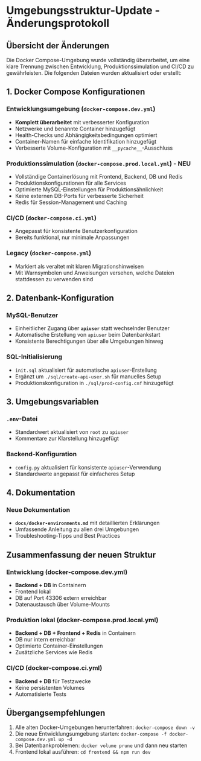 # Umgebungsstruktur-Update - Änderungsprotokoll

## Übersicht der Änderungen

Die Docker Compose-Umgebung wurde vollständig überarbeitet, um eine klare Trennung zwischen Entwicklung, Produktionssimulation und CI/CD zu gewährleisten. Die folgenden Dateien wurden aktualisiert oder erstellt:

## 1. Docker Compose Konfigurationen

### Entwicklungsumgebung (`docker-compose.dev.yml`)
- **Komplett überarbeitet** mit verbesserter Konfiguration
- Netzwerke und benannte Container hinzugefügt
- Health-Checks und Abhängigkeitsbedingungen optimiert
- Container-Namen für einfache Identifikation hinzugefügt
- Verbesserte Volume-Konfiguration mit `__pycache__`-Ausschluss

### Produktionssimulation (`docker-compose.prod.local.yml`) - **NEU**
- Vollständige Containerlösung mit Frontend, Backend, DB und Redis
- Produktionskonfigurationen für alle Services
- Optimierte MySQL-Einstellungen für Produktionsähnlichkeit
- Keine externen DB-Ports für verbesserte Sicherheit
- Redis für Session-Management und Caching

### CI/CD (`docker-compose.ci.yml`)
- Angepasst für konsistente Benutzerkonfiguration
- Bereits funktional, nur minimale Anpassungen

### Legacy (`docker-compose.yml`)
- Markiert als veraltet mit klaren Migrationshinweisen
- Mit Warnsymbolen und Anweisungen versehen, welche Dateien stattdessen zu verwenden sind

## 2. Datenbank-Konfiguration

### MySQL-Benutzer
- Einheitlicher Zugang über **`apiuser`** statt wechselnder Benutzer
- Automatische Erstellung von `apiuser` beim Datenbankstart
- Konsistente Berechtigungen über alle Umgebungen hinweg

### SQL-Initialisierung
- `init.sql` aktualisiert für automatische `apiuser`-Erstellung
- Ergänzt um `./sql/create-api-user.sh` für manuelles Setup
- Produktionskonfiguration in `./sql/prod-config.cnf` hinzugefügt

## 3. Umgebungsvariablen

### `.env`-Datei
- Standardwert aktualisiert von `root` zu `apiuser`
- Kommentare zur Klarstellung hinzugefügt

### Backend-Konfiguration
- `config.py` aktualisiert für konsistente `apiuser`-Verwendung
- Standardwerte angepasst für einfacheres Setup

## 4. Dokumentation

### Neue Dokumentation
- **`docs/docker-environments.md`** mit detaillierten Erklärungen
- Umfassende Anleitung zu allen drei Umgebungen
- Troubleshooting-Tipps und Best Practices

## Zusammenfassung der neuen Struktur

### Entwicklung (docker-compose.dev.yml)
- **Backend + DB** in Containern
- Frontend lokal
- DB auf Port 43306 extern erreichbar
- Datenaustausch über Volume-Mounts

### Produktion lokal (docker-compose.prod.local.yml)
- **Backend + DB + Frontend + Redis** in Containern
- DB nur intern erreichbar
- Optimierte Container-Einstellungen
- Zusätzliche Services wie Redis

### CI/CD (docker-compose.ci.yml)
- **Backend + DB** für Testzwecke
- Keine persistenten Volumes
- Automatisierte Tests

## Übergangsempfehlungen

1. Alle alten Docker-Umgebungen herunterfahren: `docker-compose down -v`
2. Die neue Entwicklungsumgebung starten: `docker-compose -f docker-compose.dev.yml up -d`
3. Bei Datenbankproblemen: `docker volume prune` und dann neu starten
4. Frontend lokal ausführen: `cd frontend && npm run dev`
